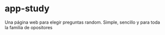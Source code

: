 # app-study
Una página web para elegir preguntas random. Simple, sencillo y para toda la familia de opositores
